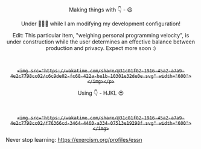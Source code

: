 <div align="center">
  
Making things with 👇 - 😃

Under 🔧🔨🔧 while I am modifying my development configuration!

Edit: This particular item, "weighing personal programming velocity", is under construction while the user determines an effective balance between production and privacy. Expect more soon :)

</br>

~~`<img src="https://wakatime.com/share/@31c01f02-1916-45a2-a7a9-4e2c7798cc02/c6c9de02-fc68-422a-be1b-10301e32de0e.svg" width="600"></img></p>`~~

Using 👇 - HJKL 😍

</br>

~~`<img src="https://wakatime.com/share/@31c01f02-1916-45a2-a7a9-4e2c7798cc02/f76366cd-3464-4460-a334-07513e19298f.svg" width="600"></img>`~~
</div>

Never stop learning: https://exercism.org/profiles/essn
